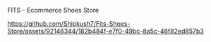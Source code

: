 FITS - Ecommerce Shoes Store

https://github.com/Shipkush7/Fits-Shoes-Store/assets/92146344/182b484f-e7f0-49bc-8a5c-46f82ed857b3

